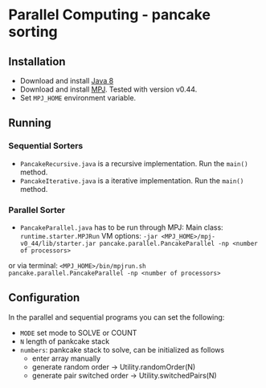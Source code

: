 # Parallel Computing - pancake sorting

## Installation
* Download and install [Java 8](http://www.oracle.com/technetwork/java/javase/downloads/index.html)
* Download and install [MPJ](http://mpj-express.org). Tested with version v0.44.
* Set `MPJ_HOME` environment variable.

## Running
### Sequential Sorters
* `PancakeRecursive.java` is a recursive implementation. Run the `main()` method.
* `PancakeIterative.java` is a iterative implementation. Run the `main()` method.

### Parallel Sorter
* `PancakeParallel.java` has to be run through MPJ:
Main class: `runtime.starter.MPJRun`
VM options: `-jar <MPJ_HOME>/mpj-v0_44/lib/starter.jar pancake.parallel.PancakeParallel -np <number of processors>`

or via terminal: `<MPJ_HOME>/bin/mpjrun.sh pancake.parallel.PancakeParallel -np <number of processors>`

## Configuration
In the parallel and sequential programs you can set the following:
* `MODE` set mode to SOLVE or COUNT
* `N` length of pankcake stack
* `numbers`:  pankcake stack to solve, can be initialized as follows
  - enter array manually
  - generate random order -> Utility.randomOrder(N)
  - generate pair switched order -> Utility.switchedPairs(N)
